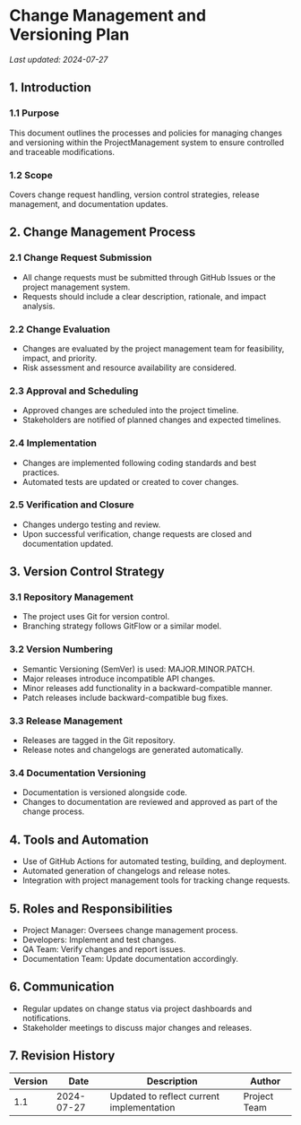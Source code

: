 # Change Management and Versioning Plan

*Last updated: 2024-07-27*

## 1. Introduction

### 1.1 Purpose
This document outlines the processes and policies for managing changes and versioning within the ProjectManagement system to ensure controlled and traceable modifications.

### 1.2 Scope
Covers change request handling, version control strategies, release management, and documentation updates.

## 2. Change Management Process

### 2.1 Change Request Submission
- All change requests must be submitted through GitHub Issues or the project management system.
- Requests should include a clear description, rationale, and impact analysis.

### 2.2 Change Evaluation
- Changes are evaluated by the project management team for feasibility, impact, and priority.
- Risk assessment and resource availability are considered.

### 2.3 Approval and Scheduling
- Approved changes are scheduled into the project timeline.
- Stakeholders are notified of planned changes and expected timelines.

### 2.4 Implementation
- Changes are implemented following coding standards and best practices.
- Automated tests are updated or created to cover changes.

### 2.5 Verification and Closure
- Changes undergo testing and review.
- Upon successful verification, change requests are closed and documentation updated.

## 3. Version Control Strategy

### 3.1 Repository Management
- The project uses Git for version control.
- Branching strategy follows GitFlow or a similar model.

### 3.2 Version Numbering
- Semantic Versioning (SemVer) is used: MAJOR.MINOR.PATCH.
- Major releases introduce incompatible API changes.
- Minor releases add functionality in a backward-compatible manner.
- Patch releases include backward-compatible bug fixes.

### 3.3 Release Management
- Releases are tagged in the Git repository.
- Release notes and changelogs are generated automatically.

### 3.4 Documentation Versioning
- Documentation is versioned alongside code.
- Changes to documentation are reviewed and approved as part of the change process.

## 4. Tools and Automation

- Use of GitHub Actions for automated testing, building, and deployment.
- Automated generation of changelogs and release notes.
- Integration with project management tools for tracking change requests.

## 5. Roles and Responsibilities

- Project Manager: Oversees change management process.
- Developers: Implement and test changes.
- QA Team: Verify changes and report issues.
- Documentation Team: Update documentation accordingly.

## 6. Communication

- Regular updates on change status via project dashboards and notifications.
- Stakeholder meetings to discuss major changes and releases.

## 7. Revision History

| Version | Date       | Description               | Author       |
|---------|------------|---------------------------|--------------|
| 1.1     | 2024-07-27 | Updated to reflect current implementation | Project Team |
